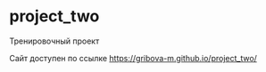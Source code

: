 # project_two
Тренировочный проект

Сайт доступен по ссылке https://gribova-m.github.io/project_two/
